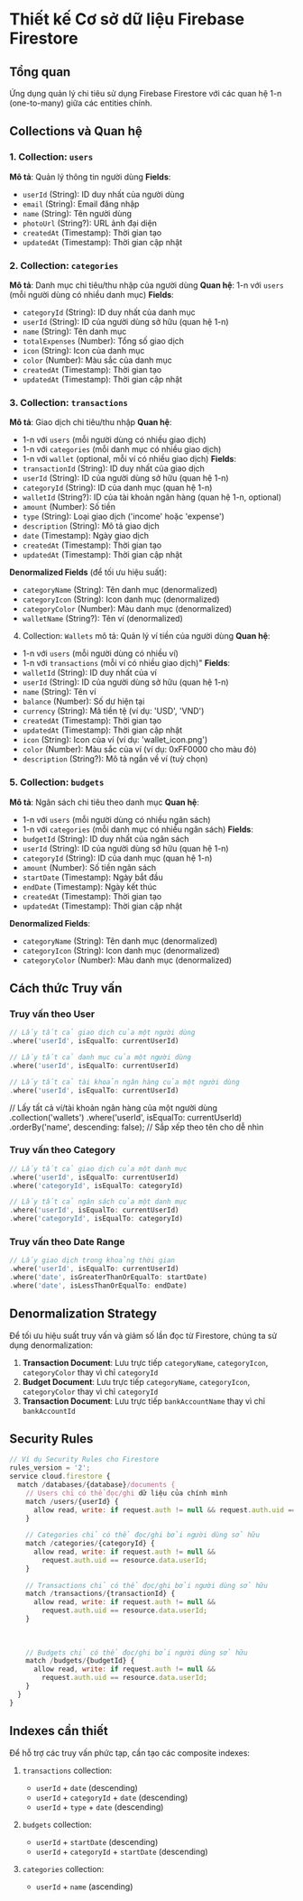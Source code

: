 # Thiết kế Cơ sở dữ liệu Firebase Firestore

## Tổng quan

Ứng dụng quản lý chi tiêu sử dụng Firebase Firestore với các quan hệ 1-n (one-to-many) giữa các entities chính.

## Collections và Quan hệ

### 1. Collection: `users`
**Mô tả**: Quản lý thông tin người dùng
**Fields**:
- `userId` (String): ID duy nhất của người dùng
- `email` (String): Email đăng nhập
- `name` (String): Tên người dùng
- `photoUrl` (String?): URL ảnh đại diện
- `createdAt` (Timestamp): Thời gian tạo
- `updatedAt` (Timestamp): Thời gian cập nhật

### 2. Collection: `categories`
**Mô tả**: Danh mục chi tiêu/thu nhập của người dùng
**Quan hệ**: 1-n với `users` (mỗi người dùng có nhiều danh mục)
**Fields**:
- `categoryId` (String): ID duy nhất của danh mục
- `userId` (String): ID của người dùng sở hữu (quan hệ 1-n)
- `name` (String): Tên danh mục
- `totalExpenses` (Number): Tổng số giao dịch
- `icon` (String): Icon của danh mục
- `color` (Number): Màu sắc của danh mục
- `createdAt` (Timestamp): Thời gian tạo
- `updatedAt` (Timestamp): Thời gian cập nhật

### 3. Collection: `transactions`
**Mô tả**: Giao dịch chi tiêu/thu nhập
**Quan hệ**: 
- 1-n với `users` (mỗi người dùng có nhiều giao dịch)
- 1-n với `categories` (mỗi danh mục có nhiều giao dịch)
- 1-n với `wallet` (optional, mỗi ví có nhiều giao dịch)
**Fields**:
- `transactionId` (String): ID duy nhất của giao dịch
- `userId` (String): ID của người dùng sở hữu (quan hệ 1-n)
- `categoryId` (String): ID của danh mục (quan hệ 1-n)
- `walletId` (String?): ID của tài khoản ngân hàng (quan hệ 1-n, optional)
- `amount` (Number): Số tiền
- `type` (String): Loại giao dịch ('income' hoặc 'expense')
- `description` (String): Mô tả giao dịch
- `date` (Timestamp): Ngày giao dịch
- `createdAt` (Timestamp): Thời gian tạo
- `updatedAt` (Timestamp): Thời gian cập nhật

**Denormalized Fields** (để tối ưu hiệu suất):
- `categoryName` (String): Tên danh mục (denormalized)
- `categoryIcon` (String): Icon danh mục (denormalized)
- `categoryColor` (Number): Màu danh mục (denormalized)
- `walletName` (String?): Tên ví (denormalized)

4. Collection: `Wallets`
mô tả: Quản lý ví tiền của người dùng
**Quan hệ**:
- 1-n với `users` (mỗi người dùng có nhiều ví)
- 1-n với `transactions` (mỗi ví có nhiều giao dịch)"
**Fields**:
- `walletId` (String): ID duy nhất của ví
- `userId` (String): ID của người dùng sở hữu (quan hệ 1-n)
- `name` (String): Tên ví
- `balance` (Number): Số dư hiện tại
- `currency` (String): Mã tiền tệ (ví dụ: 'USD', 'VND')
- `createdAt` (Timestamp): Thời gian tạo
- `updatedAt` (Timestamp): Thời gian cập nhật
- `icon` (String): Icon của ví (ví dụ: 'wallet_icon.png')
- `color` (Number): Màu sắc của ví (ví dụ: 0xFF0000 cho màu đỏ)
- `description` (String?): Mô tả ngắn về ví (tuỳ chọn)

### 5. Collection: `budgets`
**Mô tả**: Ngân sách chi tiêu theo danh mục
**Quan hệ**: 
- 1-n với `users` (mỗi người dùng có nhiều ngân sách)
- 1-n với `categories` (mỗi danh mục có nhiều ngân sách)
**Fields**:
- `budgetId` (String): ID duy nhất của ngân sách
- `userId` (String): ID của người dùng sở hữu (quan hệ 1-n)
- `categoryId` (String): ID của danh mục (quan hệ 1-n)
- `amount` (Number): Số tiền ngân sách
- `startDate` (Timestamp): Ngày bắt đầu
- `endDate` (Timestamp): Ngày kết thúc
- `createdAt` (Timestamp): Thời gian tạo
- `updatedAt` (Timestamp): Thời gian cập nhật

**Denormalized Fields**:
- `categoryName` (String): Tên danh mục (denormalized)
- `categoryIcon` (String): Icon danh mục (denormalized)
- `categoryColor` (Number): Màu danh mục (denormalized)

## Cách thức Truy vấn

### Truy vấn theo User
```dart
// Lấy tất cả giao dịch của một người dùng
.where('userId', isEqualTo: currentUserId)

// Lấy tất cả danh mục của một người dùng
.where('userId', isEqualTo: currentUserId)

// Lấy tất cả tài khoản ngân hàng của một người dùng
.where('userId', isEqualTo: currentUserId)
```
// Lấy tất cả ví/tài khoản ngân hàng của một người dùng
.collection('wallets')
.where('userId', isEqualTo: currentUserId)
.orderBy('name', descending: false); // Sắp xếp theo tên cho dễ nhìn
### Truy vấn theo Category
```dart
// Lấy tất cả giao dịch của một danh mục
.where('userId', isEqualTo: currentUserId)
.where('categoryId', isEqualTo: categoryId)

// Lấy tất cả ngân sách của một danh mục
.where('userId', isEqualTo: currentUserId)
.where('categoryId', isEqualTo: categoryId)
```

### Truy vấn theo Date Range
```dart
// Lấy giao dịch trong khoảng thời gian
.where('userId', isEqualTo: currentUserId)
.where('date', isGreaterThanOrEqualTo: startDate)
.where('date', isLessThanOrEqualTo: endDate)
```

## Denormalization Strategy

Để tối ưu hiệu suất truy vấn và giảm số lần đọc từ Firestore, chúng ta sử dụng denormalization:

1. **Transaction Document**: Lưu trực tiếp `categoryName`, `categoryIcon`, `categoryColor` thay vì chỉ `categoryId`
2. **Budget Document**: Lưu trực tiếp `categoryName`, `categoryIcon`, `categoryColor` thay vì chỉ `categoryId`
3. **Transaction Document**: Lưu trực tiếp `bankAccountName` thay vì chỉ `bankAccountId`

## Security Rules

```javascript
// Ví dụ Security Rules cho Firestore
rules_version = '2';
service cloud.firestore {
  match /databases/{database}/documents {
    // Users chỉ có thể đọc/ghi dữ liệu của chính mình
    match /users/{userId} {
      allow read, write: if request.auth != null && request.auth.uid == userId;
    }
    
    // Categories chỉ có thể đọc/ghi bởi người dùng sở hữu
    match /categories/{categoryId} {
      allow read, write: if request.auth != null && 
        request.auth.uid == resource.data.userId;
    }
    
    // Transactions chỉ có thể đọc/ghi bởi người dùng sở hữu
    match /transactions/{transactionId} {
      allow read, write: if request.auth != null && 
        request.auth.uid == resource.data.userId;
    }
    
  
    
    // Budgets chỉ có thể đọc/ghi bởi người dùng sở hữu
    match /budgets/{budgetId} {
      allow read, write: if request.auth != null && 
        request.auth.uid == resource.data.userId;
    }
  }
}
```

## Indexes cần thiết

Để hỗ trợ các truy vấn phức tạp, cần tạo các composite indexes:

1. `transactions` collection:
   - `userId` + `date` (descending)
   - `userId` + `categoryId` + `date` (descending)
   - `userId` + `type` + `date` (descending)

2. `budgets` collection:
   - `userId` + `startDate` (descending)
   - `userId` + `categoryId` + `startDate` (descending)

3. `categories` collection:
   - `userId` + `name` (ascending)

